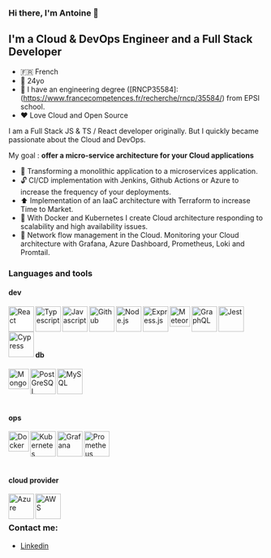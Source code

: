 ### Hi there, I'm Antoine 👋 

## I'm a Cloud & DevOps Engineer and a Full Stack Developer

- 🇫🇷 French
- 🚤 24yo
- 📝 I have an engineering degree ([RNCP35584]: (https://www.francecompetences.fr/recherche/rncp/35584/) from EPSI school.
- ❤️ Love Cloud and Open Source 

I am a Full Stack JS & TS / React developer originally. But I quickly became passionate about the Cloud and DevOps.

My goal : **offer a micro-service architecture for your Cloud applications**

- 📡 Transforming a monolithic application to a microservices application.
- 🔓 CI/CD implementation with Jenkins, Github Actions or Azure to increase the frequency of your deployments.
- ⬆️ Implementation of an IaaC architecture with Terraform to increase Time to Market.
- 🔧 With Docker and Kubernetes I create Cloud architecture responding to scalability and high availability issues.
- 🚦 Network flow management in the Cloud. Monitoring your Cloud architecture with Grafana, Azure Dashboard, Prometheus, Loki and Promtail. 

### Languages and tools

 #### dev
<img align="left" alt="React" style="background-color:white;" width="50px" src="https://upload.wikimedia.org/wikipedia/commons/thumb/a/a7/React-icon.svg/langfr-1920px-React-icon.svg.png" />
<img align="left" alt="Typescript" width="50px" src="https://upload.wikimedia.org/wikipedia/commons/thumb/4/4c/Typescript_logo_2020.svg/1280px-Typescript_logo_2020.svg.png"/>
<img align="left" alt="Javascript" width="50px" src="https://upload.wikimedia.org/wikipedia/commons/6/6a/JavaScript-logo.png" />
<img align="left" alt="Github" width="50px" src="https://upload.wikimedia.org/wikipedia/commons/thumb/9/95/Font_Awesome_5_brands_github.svg/langfr-1280px-Font_Awesome_5_brands_github.svg.png" />
<img align="left" alt="Node.js" height="50px" src="https://upload.wikimedia.org/wikipedia/commons/thumb/d/d9/Node.js_logo.svg/langfr-440px-Node.js_logo.svg.png" />
<img align="left" alt="Express.js" height="50px" src="https://upload.wikimedia.org/wikipedia/commons/6/64/Expressjs.png" />
<img align="left" alt="Meteor.js" height="40px" src="https://upload.wikimedia.org/wikipedia/commons/a/a4/Meteor-logo.png" />
<img align="left" alt="GraphQL" width="50px" src="https://upload.wikimedia.org/wikipedia/commons/thumb/1/17/GraphQL_Logo.svg/1280px-GraphQL_Logo.svg.png" />
<img align="left" alt="Jest" width="50px" src="https://symbols.getvecta.com/stencil_85/20_jest-icon.aff64ab210.svg" />
<img align="left" alt="Cypress" height="50px" src="https://icons-for-free.com/download-icon-cypress-1324440144114984250_512.png" />

<br/>
<br/>
<br/>
<br/>

 #### db
<img align="left" alt="Mongodb" height="40px" src="https://upload.wikimedia.org/wikipedia/fr/thumb/4/45/MongoDB-Logo.svg/langfr-2880px-MongoDB-Logo.svg.png" />
<img align="left" alt="PostGreSQL" width="50px" src="https://upload.wikimedia.org/wikipedia/commons/thumb/2/29/Postgresql_elephant.svg/langfr-1280px-Postgresql_elephant.svg.png" />
<img align="left" alt="MySQL" height="50px" src="https://upload.wikimedia.org/wikipedia/fr/thumb/6/62/MySQL.svg/langfr-2560px-MySQL.svg.png" />

<br/>
<br/>
<br/>
<br/>

 #### ops
<img align="left" alt="Docker" height="40px" src="https://www.docker.com/wp-content/uploads/2022/03/horizontal-logo-monochromatic-white.png" />
<img align="left" alt="Kubernetes" height="50px" src="https://upload.wikimedia.org/wikipedia/commons/thumb/6/67/Kubernetes_logo.svg/langfr-2880px-Kubernetes_logo.svg.png" />
<img align="left" alt="Grafana" width="50px" src="https://upload.wikimedia.org/wikipedia/commons/9/9d/Grafana_logo.png" />
<img align="left" alt="Prometheus" width="50px" src="https://upload.wikimedia.org/wikipedia/commons/thumb/3/38/Prometheus_software_logo.svg/langfr-1280px-Prometheus_software_logo.svg.png" />

<br/>
<br/>
<br/>
<br/>

 #### cloud provider
<img align="left" alt="Azure" width="50px" src="https://upload.wikimedia.org/wikipedia/fr/thumb/b/b6/Microsoft-Azure.png/1280px-Microsoft-Azure.png" />
<img align="left" alt="AWS" width="50px" src="https://upload.wikimedia.org/wikipedia/commons/thumb/9/93/Amazon_Web_Services_Logo.svg/langfr-2560px-Amazon_Web_Services_Logo.svg.png" />

<br/>
<br/>

### Contact me: 


- [Linkedin](https://www.linkedin.com/in/antoine-durand-epsi/) 
